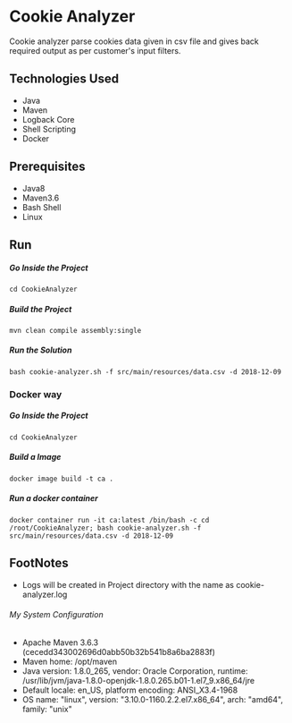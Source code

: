 # Cookie Analyzer
Cookie analyzer parse cookies data given in csv file and gives back required output as per customer's input filters.

## Technologies Used
* Java
* Maven
* Logback Core
* Shell Scripting
* Docker

## Prerequisites
* Java8
* Maven3.6
* Bash Shell
* Linux

## Run

##### Go Inside the Project
```cd CookieAnalyzer```
##### Build the Project
```mvn clean compile assembly:single```
##### Run the Solution
```bash cookie-analyzer.sh -f src/main/resources/data.csv -d 2018-12-09```

### Docker way
##### Go Inside the Project
```cd CookieAnalyzer```
##### Build a Image
```docker image build -t ca . ```
##### Run a docker container
```docker container run -it ca:latest /bin/bash -c cd /root/CookieAnalyzer; bash cookie-analyzer.sh -f src/main/resources/data.csv -d 2018-12-09```
## FootNotes
* Logs will be created in Project directory with the name as cookie-analyzer.log
###### My System Configuration
* Apache Maven 3.6.3 (cecedd343002696d0abb50b32b541b8a6ba2883f)
* Maven home: /opt/maven
* Java version: 1.8.0_265, vendor: Oracle Corporation, runtime: /usr/lib/jvm/java-1.8.0-openjdk-1.8.0.265.b01-1.el7_9.x86_64/jre
* Default locale: en_US, platform encoding: ANSI_X3.4-1968
* OS name: "linux", version: "3.10.0-1160.2.2.el7.x86_64", arch: "amd64", family: "unix"